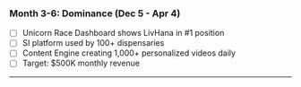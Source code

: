 ### Month 3-6: Dominance (Dec 5 - Apr 4)
- [ ] Unicorn Race Dashboard shows LivHana in #1 position
- [ ] SI platform used by 100+ dispensaries
- [ ] Content Engine creating 1,000+ personalized videos daily
- [ ] Target: $500K monthly revenue

---
